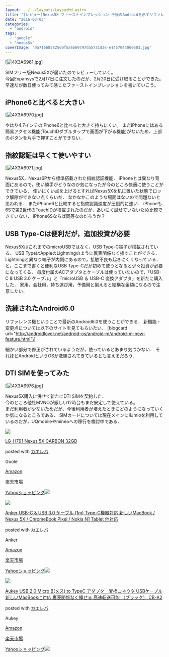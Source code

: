 ```yaml
---
layout: ../../layouts/LayoutMd.astro
title: "[レビュー]Nexus5X ファーストインプレッション 今後のAndroidを示すリファレンス機"
date: "2016-03-03"
categories: 
  - "android"
tags: 
  - "google"
  - "nexus5x"
coverImage: "0a716685825d0f5a6b69797da5731d36-e1457044060603.jpg"
---
```


[![4X3A6961.jpg](/archive/images/25212967945_3520335f07_b.jpg)]
<script async src="//embedr.flickr.com/assets/client-code.js" charset="utf-8"></script>

 SIMフリー版Nexus5Xが届いたのでレビューしていく。  
今回Expansysで2月17日に注文したのだが、2月20日に受け取ることができた。  
早速だが数日使ってみて感じたファーストインプレッションを書いていこう。

## iPhone6と比べると大きい

[![4X3A6970.jpg](/archive/images/25094724672_d76eda431d_b.jpg)]
<script async src="//embedr.flickr.com/assets/client-code.js" charset="utf-8"></script>

 やはり4.7インチのiPhone6と比べると大きく持ちにくい。 またiPhoneにはある簡易アクセス機能(TouchIDダブルタップで画面が下がる機能)がないため、上部のボタンを片手で押すことができない．

## 指紋認証は早くて使いやすい

[![4X3A6971.jpg](/archive/images/25212998535_bf0334e3a6_b.jpg)]
<script async src="//embedr.flickr.com/assets/client-code.js" charset="utf-8"></script>

 Nexus5X，Nexus6Pから標準搭載された指紋認証機能． iPhoneとは異なり背面にあるので，使い勝手がどうなのか気になったが今のところ快適に使うことができている． 使いにくい点を上げるとすればNexus5Xを机に置いた状態でロック解除ができない点くらいだ． なかなかこのような場面はないので問題ないと思われる． またiPhone6と比較すると指紋認識速度が圧倒的に速い． iPhoneも6Sで第2世代のTouchIDが搭載されたのだが，あいにく試せていないため比較できていない． iPhone6Sならば同等なのだろうか？

## USB Type-Cは便利だが，追加投資が必要

Nexus5XはこれまでのmicroUSBではなく，USB Type-C端子が搭載されている． USB TypeはAppleのLightningのように裏表関係なく挿すことができる． Lightningと異なり端子が内側にあるので，接触不良も起きにくくなっている． と，ここまで書くと便利なUSB Type-Cだが初めて使うとなると少々投資が必要になってくる． 毎度付属のACアダプタとケーブルは使っていないので，「USB-C & USB 3.0 ケーブル」と「microUSB ＆ USB-C 変換アダプタ」を新たに購入した． 家用，会社用，持ち運び用，予備用と揃えると結構な金額になるので注意したい．

## 洗練されたAndroid6.0

リファレンス機ということで最新のAndroid6.0を使うことができる． 新機能・変更点については以下のサイトを見てもらいたい． \[blogcard url="http://androidlover.net/android-os/android-m/android-m-new-feature.html"\]

細かい部分で修正がされているようだが，使っているとあまり気づかない． それほどAndroidというOSが洗練されてきているとも言えるだろう．

## DTI SIMを使ってみた

[![4X3A6976.jpg](/archive/images/25119790441_04f52b804a_b.jpg)]
<script async src="//embedr.flickr.com/assets/client-code.js" charset="utf-8"></script>

 Nexus5X購入に併せて新たにDTI SIMを契約した．  
今のところ他社MVNOが厳しい12時台もまだ安定して使えている。  
まだ利用者が少ないためだが、今後利用者が増えたときにどのようになっていくか気になるところである． SIMカードについては現在メインにIIJmioを利用しているのだが，UQmobileやmineoへの移行を検討中である．

[![](/archive/images/21G6Yao4RbL._SL160_.jpg)](https://www.amazon.co.jp/exec/obidos/ASIN/B017P0HH7Q/mizuka123-22/ref=nosim/)

[LG-H791 Nexus 5X CARBON 32GB](https://www.amazon.co.jp/exec/obidos/ASIN/B017P0HH7Q/mizuka123-22/ref=nosim/)

posted with [カエレバ](http://kaereba.com)

Goole

[Amazon](http://www.amazon.co.jp/gp/search?keywords=LG-H791%20%20Nexus%205X%20CARBON%2032GB&__mk_ja_JP=%83J%83%5E%83J%83i&tag=mizuka123-22)

[楽天市場](http://hb.afl.rakuten.co.jp/hgc/032b53ee.4b34c5ee.0f4a541e.f440145e/?pc=http%3A%2F%2Fsearch.rakuten.co.jp%2Fsearch%2Fmall%2FLG-H791%2520%2520Nexus%25205X%2520CARBON%252032GB%2F-%2Ff.1-p.1-s.1-sf.0-st.A-v.2%3Fx%3D0%26scid%3Daf_ich_link_urltxt%26m%3Dhttp%3A%2F%2Fm.rakuten.co.jp%2F)

[Yahooショッピング![](//ad.jp.ap.valuecommerce.com/servlet/gifbanner?sid=3066752&pid=881990642)](//ck.jp.ap.valuecommerce.com/servlet/referral?sid=3066752&pid=881990642&vc_url=http%3A%2F%2Fsearch.shopping.yahoo.co.jp%2Fsearch%3Fp%3DLG-H791%2520%2520Nexus%25205X%2520CARBON%252032GB)

[![](/archive/images/31vyvqM-D9L._SL160_.jpg)](https://www.amazon.co.jp/exec/obidos/ASIN/B0119RLTN4/mizuka123-22/ref=nosim/)

[Anker USB-C & USB 3.0 ケーブル (1m) Type-C機器対応 新しいMacBook / Nexus 5X / ChromeBook Pixel / Nokia N1 Tablet 他対応](https://www.amazon.co.jp/exec/obidos/ASIN/B0119RLTN4/mizuka123-22/ref=nosim/)

posted with [カエレバ](http://kaereba.com)

Anker

[Amazon](http://www.amazon.co.jp/gp/search?keywords=Anker%20USB-C%20&__mk_ja_JP=%83J%83%5E%83J%83i&tag=mizuka123-22)

[楽天市場](http://hb.afl.rakuten.co.jp/hgc/032b53ee.4b34c5ee.0f4a541e.f440145e/?pc=http%3A%2F%2Fsearch.rakuten.co.jp%2Fsearch%2Fmall%2FAnker%2520USB-C%2520%2F-%2Ff.1-p.1-s.1-sf.0-st.A-v.2%3Fx%3D0%26scid%3Daf_ich_link_urltxt%26m%3Dhttp%3A%2F%2Fm.rakuten.co.jp%2F)

[Yahooショッピング![](//ad.jp.ap.valuecommerce.com/servlet/gifbanner?sid=3066752&pid=881990642)](//ck.jp.ap.valuecommerce.com/servlet/referral?sid=3066752&pid=881990642&vc_url=http%3A%2F%2Fsearch.shopping.yahoo.co.jp%2Fsearch%3Fp%3DAnker%2520USB-C%2520)

[![](/archive/images/41ErnwzvQfL._SL160_.jpg)](https://www.amazon.co.jp/exec/obidos/ASIN/B0131XLUJM/mizuka123-22/ref=nosim/)

[Aukey USB 2.0 Micro B(メス) to TypeC アダプタ　変換コネクタ USBケーブル 新しいMacBookに対応 裏表関係なく挿せる 高速転送可能 （ブラック） CB-A2](https://www.amazon.co.jp/exec/obidos/ASIN/B0131XLUJM/mizuka123-22/ref=nosim/)

posted with [カエレバ](http://kaereba.com)

Aukey

[Amazon](http://www.amazon.co.jp/gp/search?keywords=Aukey%20USB%202.0%20Micro%20B%28%83%81%83X%29%20to%20TypeC%20%83A%83_%83v%83%5E%81%40%95%CF%8A%B7%83R%83l%83N%83%5E%20USB%83P%81%5B%83u%83%8B%20%90V%82%B5%82%A2MacBook%82%C9%91%CE%89%9E%20%97%A0%95%5C%8A%D6%8CW%82%C8%82%AD%91%7D%82%B9%82%E9%20%8D%82%91%AC%93%5D%91%97%89%C2%94%5C%20%81i%83u%83%89%83b%83N%81j%20CB-A2&__mk_ja_JP=%83J%83%5E%83J%83i&tag=mizuka123-22)

[楽天市場](http://hb.afl.rakuten.co.jp/hgc/032b53ee.4b34c5ee.0f4a541e.f440145e/?pc=http%3A%2F%2Fsearch.rakuten.co.jp%2Fsearch%2Fmall%2FAukey%2520USB%25202.0%2520Micro%2520B%2528%25E3%2583%25A1%25E3%2582%25B9%2529%2520to%2520TypeC%2520%25E3%2582%25A2%25E3%2583%2580%25E3%2583%2597%25E3%2582%25BF%25E3%2580%2580%25E5%25A4%2589%25E6%258F%259B%25E3%2582%25B3%25E3%2583%258D%25E3%2582%25AF%25E3%2582%25BF%2520USB%25E3%2582%25B1%25E3%2583%25BC%25E3%2583%2596%25E3%2583%25AB%2520%25E6%2596%25B0%25E3%2581%2597%25E3%2581%2584MacBook%25E3%2581%25AB%25E5%25AF%25BE%25E5%25BF%259C%2520%25E8%25A3%258F%25E8%25A1%25A8%25E9%2596%25A2%25E4%25BF%2582%25E3%2581%25AA%25E3%2581%258F%25E6%258C%25BF%25E3%2581%259B%25E3%2582%258B%2520%25E9%25AB%2598%25E9%2580%259F%25E8%25BB%25A2%25E9%2580%2581%25E5%258F%25AF%25E8%2583%25BD%2520%25EF%25BC%2588%25E3%2583%2596%25E3%2583%25A9%25E3%2583%2583%25E3%2582%25AF%25EF%25BC%2589%2520CB-A2%2F-%2Ff.1-p.1-s.1-sf.0-st.A-v.2%3Fx%3D0%26scid%3Daf_ich_link_urltxt%26m%3Dhttp%3A%2F%2Fm.rakuten.co.jp%2F)

[Yahooショッピング![](//ad.jp.ap.valuecommerce.com/servlet/gifbanner?sid=3066752&pid=881990642)](//ck.jp.ap.valuecommerce.com/servlet/referral?sid=3066752&pid=881990642&vc_url=http%3A%2F%2Fsearch.shopping.yahoo.co.jp%2Fsearch%3Fp%3DAukey%2520USB%25202.0%2520Micro%2520B%2528%25E3%2583%25A1%25E3%2582%25B9%2529%2520to%2520TypeC%2520%25E3%2582%25A2%25E3%2583%2580%25E3%2583%2597%25E3%2582%25BF%25E3%2580%2580%25E5%25A4%2589%25E6%258F%259B%25E3%2582%25B3%25E3%2583%258D%25E3%2582%25AF%25E3%2582%25BF%2520USB%25E3%2582%25B1%25E3%2583%25BC%25E3%2583%2596%25E3%2583%25AB%2520%25E6%2596%25B0%25E3%2581%2597%25E3%2581%2584MacBook%25E3%2581%25AB%25E5%25AF%25BE%25E5%25BF%259C%2520%25E8%25A3%258F%25E8%25A1%25A8%25E9%2596%25A2%25E4%25BF%2582%25E3%2581%25AA%25E3%2581%258F%25E6%258C%25BF%25E3%2581%259B%25E3%2582%258B%2520%25E9%25AB%2598%25E9%2580%259F%25E8%25BB%25A2%25E9%2580%2581%25E5%258F%25AF%25E8%2583%25BD%2520%25EF%25BC%2588%25E3%2583%2596%25E3%2583%25A9%25E3%2583%2583%25E3%2582%25AF%25EF%25BC%2589%2520CB-A2)
